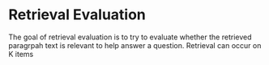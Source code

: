 # Retrieval Evaluation

The goal of retrieval evaluation is to try to evaluate whether the retrieved paragrpah text is relevant to help answer a question. Retrieval can occur on K items&#x20;
